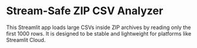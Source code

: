 # Stream-Safe ZIP CSV Analyzer

This Streamlit app loads large CSVs inside ZIP archives by reading only the first 1000 rows.
It is designed to be stable and lightweight for platforms like Streamlit Cloud.
